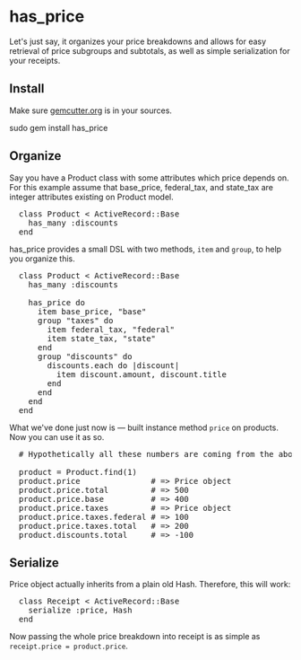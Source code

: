 has_price
=========

Let's just say, it organizes your price breakdowns and allows for easy retrieval of price subgroups and subtotals, as well as simple serialization for your receipts.

Install
-------

Make sure [gemcutter.org](http://gemcutter.org) is in your sources.

  sudo gem install has_price


Organize
--------

Say you have a Product class with some attributes which price depends on. For this example assume that base_price, federal_tax, and state_tax are integer attributes existing on Product model.

<pre lang="ruby">
  class Product < ActiveRecord::Base
    has_many :discounts
  end
</pre>

has_price provides a small DSL with two methods, `item` and `group`, to help you organize this.

<pre lang="ruby">
  class Product < ActiveRecord::Base
    has_many :discounts
    
    has_price do
      item base_price, "base"
      group "taxes" do
        item federal_tax, "federal"
        item state_tax, "state"
      end
      group "discounts" do
        discounts.each do |discount|
          item discount.amount, discount.title
        end
      end
    end
  end
</pre>

What we've done just now is — built instance method `price` on products. Now you can use it as so.

<pre lang="ruby">
  # Hypothetically all these numbers are coming from the above declared instance methods.
  
  product = Product.find(1)
  product.price               # => Price object
  product.price.total         # => 500
  product.price.base          # => 400
  product.price.taxes         # => Price object
  product.price.taxes.federal # => 100
  product.price.taxes.total   # => 200
  product.discounts.total     # => -100
</pre>

Serialize
---------

Price object actually inherits from a plain old Hash. Therefore, this will work:

<pre lang="ruby">
  class Receipt < ActiveRecord::Base
    serialize :price, Hash
  end
</pre>

Now passing the whole price breakdown into receipt is as simple as `receipt.price = product.price`.